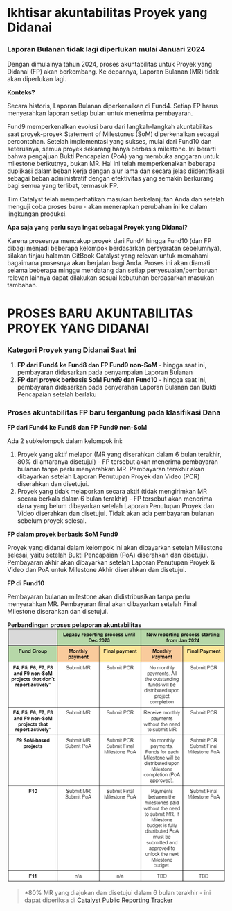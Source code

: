 # **Ikhtisar akuntabilitas Proyek yang Didanai**

### Laporan Bulanan tidak lagi diperlukan mulai Januari 2024

Dengan dimulainya tahun 2024, proses akuntabilitas untuk Proyek yang Didanai (FP) akan berkembang. Ke depannya, Laporan Bulanan (MR) tidak akan diperlukan lagi.

**Konteks?**

Secara historis, Laporan Bulanan diperkenalkan di Fund4. Setiap FP harus menyerahkan laporan setiap bulan untuk menerima pembayaran.

Fund9 memperkenalkan evolusi baru dari langkah-langkah akuntabilitas saat proyek-proyek Statement of Milestones (SoM) diperkenalkan sebagai percontohan. Setelah implementasi yang sukses, mulai dari Fund10 dan seterusnya, semua proyek sekarang hanya berbasis milestone. Ini berarti bahwa pengajuan Bukti Pencapaian (PoA) yang membuka anggaran untuk milestone berikutnya, bukan MR. Hal ini telah memperkenalkan beberapa duplikasi dalam beban kerja dengan alur lama dan secara jelas diidentifikasi sebagai beban administratif dengan efektivitas yang semakin berkurang bagi semua yang terlibat, termasuk FP.

Tim Catalyst telah memperhatikan masukan berkelanjutan Anda dan setelah menguji coba proses baru - akan menerapkan perubahan ini ke dalam lingkungan produksi.

**Apa saja yang perlu saya ingat sebagai Proyek yang Didanai?**

Karena prosesnya mencakup proyek dari Fund4 hingga Fund10 (dan FP dibagi menjadi beberapa kelompok berdasarkan persyaratan sebelumnya), silakan tinjau halaman GitBook Catalyst yang relevan untuk memahami bagaimana prosesnya akan berjalan bagi Anda. Proses ini akan diamati selama beberapa minggu mendatang dan setiap penyesuaian/pembaruan relevan lainnya dapat dilakukan sesuai kebutuhan berdasarkan masukan tambahan.

# **PROSES BARU AKUNTABILITAS PROYEK YANG DIDANAI**

### Kategori Proyek yang Didanai Saat Ini

1. **FP dari Fund4 ke Fund8 dan FP Fund9 non-SoM** - hingga saat ini, pembayaran didasarkan pada penyampaian Laporan Bulanan
2. **FP dari proyek berbasis SoM Fund9 dan Fund10** - hingga saat ini, pembayaran didasarkan pada penyerahan Laporan Bulanan dan Bukti Pencapaian setelah berlaku

### Proses akuntabilitas FP baru tergantung pada klasifikasi Dana

**FP dari Fund4 ke Fund8 dan FP Fund9 non-SoM**

Ada 2 subkelompok dalam kelompok ini:

1. Proyek yang aktif melapor (MR yang diserahkan dalam 6 bulan terakhir, 80% di antaranya disetujui) - FP tersebut akan menerima pembayaran bulanan tanpa perlu menyerahkan MR. Pembayaran terakhir akan dibayarkan setelah Laporan Penutupan Proyek dan Video (PCR) diserahkan dan disetujui.
2. Proyek yang tidak melaporkan secara aktif (tidak mengirimkan MR secara berkala dalam 6 bulan terakhir) - FP tersebut akan menerima dana yang belum dibayarkan setelah Laporan Penutupan Proyek dan Video diserahkan dan disetujui. Tidak akan ada pembayaran bulanan sebelum proyek selesai.

**FP dalam proyek berbasis SoM Fund9**

Proyek yang didanai dalam kelompok ini akan dibayarkan setelah Milestone selesai, yaitu setelah Bukti Pencapaian (PoA) diserahkan dan disetujui. Pembayaran akhir akan dibayarkan setelah Laporan Penutupan Proyek &amp; Video dan PoA untuk Milestone Akhir diserahkan dan disetujui.

**FP di Fund10**

Pembayaran bulanan milestone akan didistribusikan tanpa perlu menyerahkan MR. Pembayaran final akan dibayarkan setelah Final Milestone diserahkan dan disetujui.

**Perbandingan proses pelaporan akuntabilitas** ![Pelacak Akuntabilitas](https://raw.githubusercontent.com/YanTirta/Catalyst-School-Indonesia-Media/refs/heads/main/Accountability%20Tracker.png)

> *80% MR yang diajukan dan disetujui dalam 6 bulan terakhir - ini dapat diperiksa di [Catalyst Public Reporting Tracker](https://docs.google.com/spreadsheets/d/1bfnWFa94Y7Zj0G7dtpo9W1nAYGovJbswipxiHT4UE3g/edit#gid=938310766)
